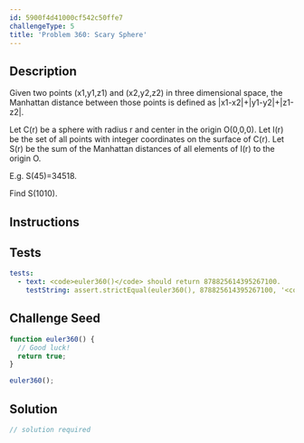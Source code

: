 ```yaml
---
id: 5900f4d41000cf542c50ffe7
challengeType: 5
title: 'Problem 360: Scary Sphere'
---
```


## Description
<section id='description'>
Given two points (x1,y1,z1) and (x2,y2,z2) in three dimensional space, the Manhattan distance  between those points is defined as  |x1-x2|+|y1-y2|+|z1-z2|.


Let C(r) be a sphere with radius r and center in the origin O(0,0,0).
Let I(r) be the set of all points with integer coordinates on the surface of C(r).
Let S(r) be the sum of the Manhattan distances of all elements of I(r) to the origin O.


E.g. S(45)=34518.


Find S(1010).
</section>

## Instructions
<section id='instructions'>

</section>

## Tests
<section id='tests'>

```yml
tests:
  - text: <code>euler360()</code> should return 878825614395267100.
    testString: assert.strictEqual(euler360(), 878825614395267100, '<code>euler360()</code> should return 878825614395267100.');

```

</section>

## Challenge Seed
<section id='challengeSeed'>

<div id='js-seed'>

```js
function euler360() {
  // Good luck!
  return true;
}

euler360();
```

</div>



</section>

## Solution
<section id='solution'>

```js
// solution required
```
</section>
